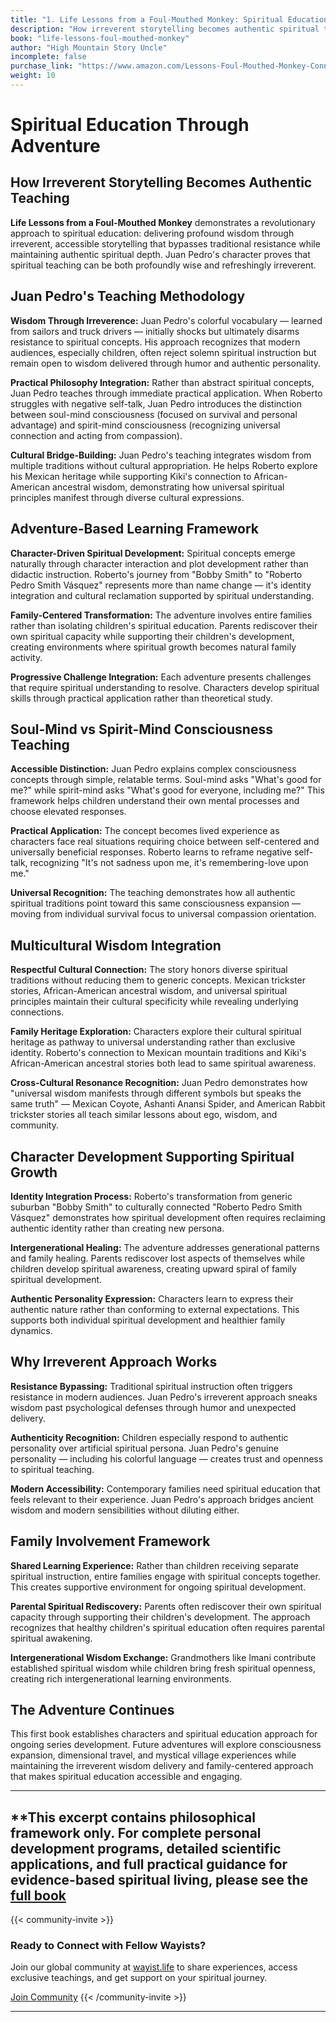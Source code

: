 ```yaml
---
title: "1. Life Lessons from a Foul-Mouthed Monkey: Spiritual Education Through Adventure"
description: "How irreverent storytelling becomes authentic spiritual teaching"
book: "life-lessons-foul-mouthed-monkey"
author: "High Mountain Story Uncle"
incomplete: false
purchase_link: "https://www.amazon.com/Lessons-Foul-Mouthed-Monkey-Connected-Universe-ebook/dp/B0FHYS3NKD/"
weight: 10
---
```


# Spiritual Education Through Adventure
## How Irreverent Storytelling Becomes Authentic Teaching

**Life Lessons from a Foul-Mouthed Monkey** demonstrates a revolutionary approach to spiritual education: delivering profound wisdom through irreverent, accessible storytelling that bypasses traditional resistance while maintaining authentic spiritual depth. Juan Pedro's character proves that spiritual teaching can be both profoundly wise and refreshingly irreverent.

## Juan Pedro's Teaching Methodology

**Wisdom Through Irreverence:** Juan Pedro's colorful vocabulary — learned from sailors and truck drivers — initially shocks but ultimately disarms resistance to spiritual concepts. His approach recognizes that modern audiences, especially children, often reject solemn spiritual instruction but remain open to wisdom delivered through humor and authentic personality.

**Practical Philosophy Integration:** Rather than abstract spiritual concepts, Juan Pedro teaches through immediate practical application. When Roberto struggles with negative self-talk, Juan Pedro introduces the distinction between soul-mind consciousness (focused on survival and personal advantage) and spirit-mind consciousness (recognizing universal connection and acting from compassion).

**Cultural Bridge-Building:** Juan Pedro's teaching integrates wisdom from multiple traditions without cultural appropriation. He helps Roberto explore his Mexican heritage while supporting Kiki's connection to African-American ancestral wisdom, demonstrating how universal spiritual principles manifest through diverse cultural expressions.

## Adventure-Based Learning Framework

**Character-Driven Spiritual Development:** Spiritual concepts emerge naturally through character interaction and plot development rather than didactic instruction. Roberto's journey from "Bobby Smith" to "Roberto Pedro Smith Vásquez" represents more than name change — it's identity integration and cultural reclamation supported by spiritual understanding.

**Family-Centered Transformation:** The adventure involves entire families rather than isolating children's spiritual education. Parents rediscover their own spiritual capacity while supporting their children's development, creating environments where spiritual growth becomes natural family activity.

**Progressive Challenge Integration:** Each adventure presents challenges that require spiritual understanding to resolve. Characters develop spiritual skills through practical application rather than theoretical study.

## Soul-Mind vs Spirit-Mind Consciousness Teaching

**Accessible Distinction:** Juan Pedro explains complex consciousness concepts through simple, relatable terms. Soul-mind asks "What's good for me?" while spirit-mind asks "What's good for everyone, including me?" This framework helps children understand their own mental processes and choose elevated responses.

**Practical Application:** The concept becomes lived experience as characters face real situations requiring choice between self-centered and universally beneficial responses. Roberto learns to reframe negative self-talk, recognizing "It's not sadness upon me, it's remembering-love upon me."

**Universal Recognition:** The teaching demonstrates how all authentic spiritual traditions point toward this same consciousness expansion — moving from individual survival focus to universal compassion orientation.

## Multicultural Wisdom Integration

**Respectful Cultural Connection:** The story honors diverse spiritual traditions without reducing them to generic concepts. Mexican trickster stories, African-American ancestral wisdom, and universal spiritual principles maintain their cultural specificity while revealing underlying connections.

**Family Heritage Exploration:** Characters explore their cultural spiritual heritage as pathway to universal understanding rather than exclusive identity. Roberto's connection to Mexican mountain traditions and Kiki's African-American ancestral stories both lead to same spiritual awareness.

**Cross-Cultural Resonance Recognition:** Juan Pedro demonstrates how "universal wisdom manifests through different symbols but speaks the same truth" — Mexican Coyote, Ashanti Anansi Spider, and American Rabbit trickster stories all teach similar lessons about ego, wisdom, and community.

## Character Development Supporting Spiritual Growth

**Identity Integration Process:** Roberto's transformation from generic suburban "Bobby Smith" to culturally connected "Roberto Pedro Smith Vásquez" demonstrates how spiritual development often requires reclaiming authentic identity rather than creating new persona.

**Intergenerational Healing:** The adventure addresses generational patterns and family healing. Parents rediscover lost aspects of themselves while children develop spiritual awareness, creating upward spiral of family spiritual development.

**Authentic Personality Expression:** Characters learn to express their authentic nature rather than conforming to external expectations. This supports both individual spiritual development and healthier family dynamics.

## Why Irreverent Approach Works

**Resistance Bypassing:** Traditional spiritual instruction often triggers resistance in modern audiences. Juan Pedro's irreverent approach sneaks wisdom past psychological defenses through humor and unexpected delivery.

**Authenticity Recognition:** Children especially respond to authentic personality over artificial spiritual persona. Juan Pedro's genuine personality — including his colorful language — creates trust and openness to spiritual teaching.

**Modern Accessibility:** Contemporary families need spiritual education that feels relevant to their experience. Juan Pedro's approach bridges ancient wisdom and modern sensibilities without diluting either.

## Family Involvement Framework

**Shared Learning Experience:** Rather than children receiving separate spiritual instruction, entire families engage with spiritual concepts together. This creates supportive environment for ongoing spiritual development.

**Parental Spiritual Rediscovery:** Parents often rediscover their own spiritual capacity through supporting their children's development. The approach recognizes that healthy children's spiritual education often requires parental spiritual awakening.

**Intergenerational Wisdom Exchange:** Grandmothers like Imani contribute established spiritual wisdom while children bring fresh spiritual openness, creating rich intergenerational learning environments.

## The Adventure Continues

This first book establishes characters and spiritual education approach for ongoing series development. Future adventures will explore consciousness expansion, dimensional travel, and mystical village experiences while maintaining the irreverent wisdom delivery and family-centered approach that makes spiritual education accessible and engaging.


---

**This excerpt contains philosophical framework only. For complete personal development programs, detailed scientific applications, and full practical guidance for evidence-based spiritual living, please see the [full book](https://www.amazon.com/Lessons-Foul-Mouthed-Monkey-Connected-Universe-ebook/dp/B0FHYS3NKD/)
---

{{< community-invite >}}
### Ready to Connect with Fellow Wayists?

Join our global community at [wayist.life](https://wayist.life) to share experiences, access exclusive teachings, and get support on your spiritual journey.

<a href="https://wayist.life" class="cta-button">Join Community</a>
{{< /community-invite >}}

---
